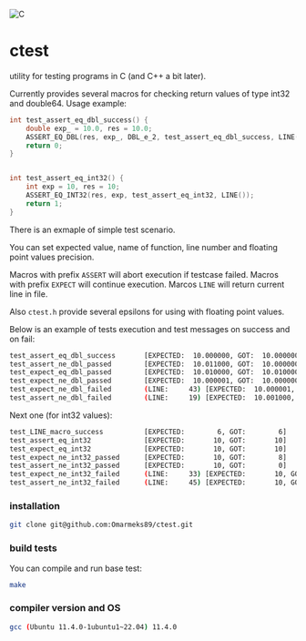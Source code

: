 ![C](https://img.shields.io/badge/c-%2300599C.svg?style=for-the-badge&logo=c&logoColor=white)

# ctest
utility for testing programs in C (and C++ a bit later).

Currently provides several macros for checking return values of type int32 and double64. Usage example:
```C
int test_assert_eq_dbl_success() {
    double exp_ = 10.0, res = 10.0;
    ASSERT_EQ_DBL(res, exp_, DBL_e_2, test_assert_eq_dbl_success, LINE());
    return 0;
}


int test_assert_eq_int32() {
    int exp = 10, res = 10;
    ASSERT_EQ_INT32(res, exp, test_assert_eq_int32, LINE());
    return 1;
}
```
There is an exmaple of simple test scenario.

You can set expected value, name of function, line number and floating point values precision.

Macros with prefix `ASSERT` will abort execution if testcase failed.
Macros with prefix `EXPECT` will continue execution.
Marcos `LINE` will return current line in file.

Also `ctest.h` provide several epsilons for using with floating point values.

Below is an example of tests execution and test messages on success and on fail:
```bash
test_assert_eq_dbl_success       [EXPECTED:  10.000000, GOT:  10.000000, EPS.: 0.010000000]  PASSED.
test_assert_ne_dbl_passed        [EXPECTED:  10.011000, GOT:  10.000000, EPS.: 0.010000000]  PASSED.
test_expect_eq_dbl_passed        [EXPECTED:  10.010000, GOT:  10.010000, EPS.: 0.010000000]  PASSED.
test_expect_ne_dbl_passed        [EXPECTED:  10.000001, GOT:  10.000000, EPS.: 0.000001000]  PASSED.
test_expect_ne_dbl_failed        (LINE:     43) [EXPECTED:  10.000001, GOT:  10.000000, EPS.: 0.000001000]  FAILED.
test_assert_ne_dbl_failed        (LINE:     19) [EXPECTED:  10.001000, GOT:  10.000000, EPS.: 0.010000000]  FAILED.
```

Next one (for int32 values):
```bash
test_LINE_macro_success          [EXPECTED:        6, GOT:        6]                          PASSED.
test_assert_eq_int32             [EXPECTED:       10, GOT:       10]                          PASSED.
test_expect_eq_int32             [EXPECTED:       10, GOT:       10]                          PASSED.
test_expect_ne_int32_passed      [EXPECTED:       10, GOT:        8]                          PASSED.
test_assert_ne_int32_passed      [EXPECTED:       10, GOT:        0]                          PASSED.
test_expect_ne_int32_failed      (LINE:     33) [EXPECTED:       10, GOT:       10]                          FAILED.
test_assert_ne_int32_failed      (LINE:     45) [EXPECTED:       10, GOT:       10]                          FAILED.
```

### installation
```bash
git clone git@github.com:Omarmeks89/ctest.git
```

### build tests

You can compile and run base test:
```bash
make
```

### compiler version and OS
```bash
gcc (Ubuntu 11.4.0-1ubuntu1~22.04) 11.4.0
```
